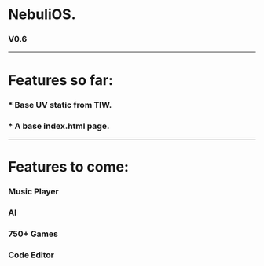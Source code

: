 # NebuliOS.
### V0.6
___________________________
# Features so far:
### * Base UV static from TIW.
### * A base index.html page.
___________________________
# Features to come:
### Music Player
### AI
### 750+ Games
### Code Editor
